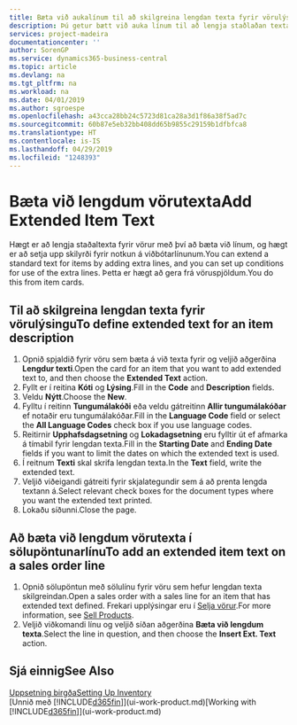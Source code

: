 ```yaml
---
title: Bæta við aukalínum til að skilgreina lengdan texta fyrir vörulýsingu | Microsoft Docs
description: Þú getur bætt við auka línum til að lengja staðlaðan texta sem lýsir vöru.
services: project-madeira
documentationcenter: ''
author: SorenGP
ms.service: dynamics365-business-central
ms.topic: article
ms.devlang: na
ms.tgt_pltfrm: na
ms.workload: na
ms.date: 04/01/2019
ms.author: sgroespe
ms.openlocfilehash: a43cca28bb24c5723d81ca28a3d1f86a38f5ad7c
ms.sourcegitcommit: 60b87e5eb32bb408dd65b9855c29159b1dfbfca8
ms.translationtype: HT
ms.contentlocale: is-IS
ms.lasthandoff: 04/29/2019
ms.locfileid: "1248393"
---
```

# <a name="add-extended-item-text"></a><span data-ttu-id="df314-103">Bæta við lengdum vörutexta</span><span class="sxs-lookup"><span data-stu-id="df314-103">Add Extended Item Text</span></span>
<span data-ttu-id="df314-104">Hægt er að lengja staðaltexta fyrir vörur með því að bæta við línum, og hægt er að setja upp skilyrði fyrir notkun á viðbótarlínunum.</span><span class="sxs-lookup"><span data-stu-id="df314-104">You can extend a standard text for items by adding extra lines, and you can set up conditions for use of the extra lines.</span></span> <span data-ttu-id="df314-105">Þetta er hægt að gera frá vöruspjöldum.</span><span class="sxs-lookup"><span data-stu-id="df314-105">You do this from item cards.</span></span>

## <a name="to-define-extended-text-for-an-item-description"></a><span data-ttu-id="df314-106">Til að skilgreina lengdan texta fyrir vörulýsingu</span><span class="sxs-lookup"><span data-stu-id="df314-106">To define extended text for an item description</span></span>
1. <span data-ttu-id="df314-107">Opnið spjaldið fyrir vöru sem bæta á við texta fyrir og veljið aðgerðina **Lengdur texti**.</span><span class="sxs-lookup"><span data-stu-id="df314-107">Open the card for an item that you want to add extended text to, and then choose the **Extended Text** action.</span></span>
2. <span data-ttu-id="df314-108">Fyllt er í reitina **Kóti** og **Lýsing**.</span><span class="sxs-lookup"><span data-stu-id="df314-108">Fill in the **Code** and **Description** fields.</span></span>
3. <span data-ttu-id="df314-109">Veldu **Nýtt**.</span><span class="sxs-lookup"><span data-stu-id="df314-109">Choose the **New**.</span></span>
4. <span data-ttu-id="df314-110">Fylltu í reitinn **Tungumálakóði** eða veldu gátreitinn **Allir tungumálakóðar** ef notaðir eru tungumálakóðar.</span><span class="sxs-lookup"><span data-stu-id="df314-110">Fill in the **Language Code** field or select the **All Language Codes** check box if you use language codes.</span></span>
5. <span data-ttu-id="df314-111">Reitirnir **Upphafsdagsetning** og **Lokadagsetning** eru fylltir út ef afmarka á tímabil fyrir lengdan texta.</span><span class="sxs-lookup"><span data-stu-id="df314-111">Fill in the **Starting Date** and **Ending Date** fields if you want to limit the dates on which the extended text is used.</span></span>
6. <span data-ttu-id="df314-112">Í reitnum **Texti** skal skrifa lengdan texta.</span><span class="sxs-lookup"><span data-stu-id="df314-112">In the **Text** field, write the extended text.</span></span>
7. <span data-ttu-id="df314-113">Veljið viðeigandi gátreiti fyrir skjalategundir sem á að prenta lengda textann á.</span><span class="sxs-lookup"><span data-stu-id="df314-113">Select relevant check boxes for the document types where you want the extended text printed.</span></span>
8. <span data-ttu-id="df314-114">Lokaðu síðunni.</span><span class="sxs-lookup"><span data-stu-id="df314-114">Close the page.</span></span>

## <a name="to-add-an-extended-item-text-on-a-sales-order-line"></a><span data-ttu-id="df314-115">Að bæta við lengdum vörutexta í sölupöntunarlínu</span><span class="sxs-lookup"><span data-stu-id="df314-115">To add an extended item text on a sales order line</span></span>
1. <span data-ttu-id="df314-116">Opnið sölupöntun með sölulínu fyrir vöru sem hefur lengdan texta skilgreindan.</span><span class="sxs-lookup"><span data-stu-id="df314-116">Open a sales order with a sales line for an item that has extended text defined.</span></span> <span data-ttu-id="df314-117">Frekari upplýsingar eru í [Selja vörur](sales-how-sell-products.md).</span><span class="sxs-lookup"><span data-stu-id="df314-117">For more information, see [Sell Products](sales-how-sell-products.md).</span></span>
2. <span data-ttu-id="df314-118">Veljið viðkomandi línu og veljið síðan aðgerðina **Bæta við lengdum texta**.</span><span class="sxs-lookup"><span data-stu-id="df314-118">Select the line in question, and then choose the **Insert Ext. Text** action.</span></span>

## <a name="see-also"></a><span data-ttu-id="df314-119">Sjá einnig</span><span class="sxs-lookup"><span data-stu-id="df314-119">See Also</span></span>
[<span data-ttu-id="df314-120">Uppsetning birgða</span><span class="sxs-lookup"><span data-stu-id="df314-120">Setting Up Inventory</span></span>](inventory-setup-inventory.md)  
<span data-ttu-id="df314-121">[Unnið með [!INCLUDE[d365fin](includes/d365fin_md.md)]](ui-work-product.md)</span><span class="sxs-lookup"><span data-stu-id="df314-121">[Working with [!INCLUDE[d365fin](includes/d365fin_md.md)]](ui-work-product.md)</span></span>
